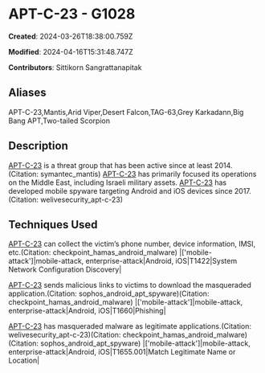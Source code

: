 # APT-C-23 - G1028

**Created**: 2024-03-26T18:38:00.759Z

**Modified**: 2024-04-16T15:31:48.747Z

**Contributors**: Sittikorn Sangrattanapitak

## Aliases

APT-C-23,Mantis,Arid Viper,Desert Falcon,TAG-63,Grey Karkadann,Big Bang APT,Two-tailed Scorpion

## Description

[APT-C-23](https://attack.mitre.org/groups/G1028) is a threat group that has been active since at least 2014.(Citation: symantec_mantis) [APT-C-23](https://attack.mitre.org/groups/G1028) has primarily focused its operations on the Middle East, including Israeli military assets. [APT-C-23](https://attack.mitre.org/groups/G1028) has developed mobile spyware targeting Android and iOS devices since 2017.(Citation: welivesecurity_apt-c-23)

## Techniques Used


[APT-C-23](https://attack.mitre.org/groups/G1028) can collect the victim’s phone number, device information, IMSI, etc.(Citation: checkpoint_hamas_android_malware) 
|['mobile-attack']|mobile-attack, enterprise-attack|Android, iOS|T1422|System Network Configuration Discovery|


[APT-C-23](https://attack.mitre.org/groups/G1028) sends malicious links to victims to download the masqueraded application.(Citation: sophos_android_apt_spyware)(Citation: checkpoint_hamas_android_malware) 
|['mobile-attack']|mobile-attack, enterprise-attack|Android, iOS|T1660|Phishing|


[APT-C-23](https://attack.mitre.org/groups/G1028) has masqueraded malware as legitimate applications.(Citation: welivesecurity_apt-c-23)(Citation: checkpoint_hamas_android_malware)(Citation: sophos_android_apt_spyware)
|['mobile-attack']|mobile-attack, enterprise-attack|Android, iOS|T1655.001|Match Legitimate Name or Location|

